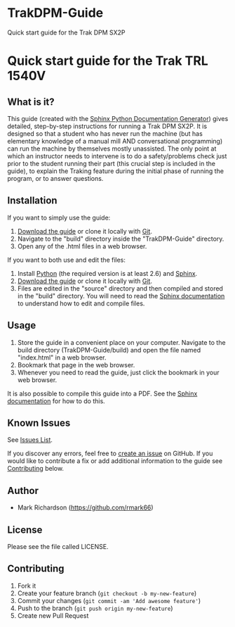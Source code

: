 # TrakDPM-Guide
Quick start guide for the Trak DPM SX2P
# Quick start guide for the Trak TRL 1540V

## What is it?

This guide (created with the [Sphinx Python Documentation Generator](http://sphinx-doc.org/index.html)) gives detailed, step-by-step instructions for running a Trak DPM SX2P. It is designed so that a student who has never run the machine (but has elementary knowledge of a manual mill AND conversational programming) can run the machine by themselves mostly unassisted. The only point at which an instructor needs to intervene is to do a safety/problems check just prior to the student running their part (this crucial step is included in the guide), to explain the Traking feature during the initial phase of running the program, or to answer questions.

## Installation

If you want to simply use the guide:

1. [Download the guide](https://github.com/StudentShop/TrakDPM-Guide/archive/master.zip) or clone it locally with [Git](http://www.git-scm.com/).
2. Navigate to the "build" directory inside the "TrakDPM-Guide" directory.
3. Open any of the .html files in a web browser.

If you want to both use and edit the files:

1. Install [Python](https://www.python.org/downloads/) (the required version is at least 2.6) and [Sphinx](http://sphinx-doc.org/install.html).
2. [Download the guide](https://github.com/StudentShop/TrakDPM-Guide/archive/master.zip) or clone it locally with [Git](http://www.git-scm.com/).
3. Files are edited in the "source" directory and then compiled and stored in the "build" directory. You will need to read the [Sphinx documentation](http://sphinx-doc.org/contents.html) to understand how to edit and compile files.

## Usage

1. Store the guide in a convenient place on your computer. Navigate to the build directory (TrakDPM-Guide/build) and open the file named "index.html" in a web browser.
2. Bookmark that page in the web browser.
3. Whenever you need to read the guide, just click the bookmark in your web browser.

It is also possible to compile this guide into a PDF. See the [Sphinx documentation](http://sphinx-doc.org/tutorial.html#running-the-build) for how to do this.

## Known Issues
See [Issues List](https://github.com/StudentShop/TrakDPM-Guide/issues).

If you discover any errors, feel free to [create an issue](https://github.com/StudentShop/TrakDPM-Guide/issues/new) on GitHub. If you would like to contribute a fix or add additional information to the guide see [Contributing](https://github.com/StudentShop/TrakDPM-Guide/blob/master/README.md#contributing) below.

## Author

* Mark Richardson (https://github.com/rmark66)

## License

Please see the file called LICENSE.

## Contributing

1. Fork it
2. Create your feature branch (`git checkout -b my-new-feature`)
3. Commit your changes (`git commit -am 'Add awesome feature'`)
4. Push to the branch (`git push origin my-new-feature`)
5. Create new Pull Request
